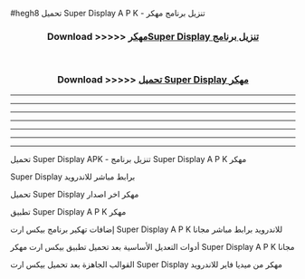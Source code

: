 #hegh8 تحميل Super Display  A P K - تنزيل برنامج مهكر



<div align="center">
<h3>Download >>>>> <a href="https://runaway1.web.app/?sq=Super Display ">مهكرSuper Display  تنزيل برنامج</a></h3><br>

<h3>Download >>>>> <a href="https://runaway1.web.app/?sq=Super Display ">تحميل Super Display  مهكر</a></h3>
</div>


----------------------------------------------------------

----------------------------------------------------------

----------------------------------------------------------

----------------------------------------------------------

----------------------------------------------------------

----------------------------------------------------------

----------------------------------------------------------

تحميل Super Display  APK - تنزيل برنامج Super Display  A P K مهكر

Super Display  برابط مباشر للاندرويد

تحميل Super Display  مهكر اخر اصدار

تطبيق Super Display  A P K مهكر

إضافات تهكير برنامج بيكس ارت Super Display  A P K للاندرويد برابط مباشر مجانا

أدوات التعديل الأساسية بعد تحميل تطبيق بيكس ارت مهكر Super Display  A P K مجانا

القوالب الجاهزة بعد تحميل بيكس ارت Super Display  مهكر من ميديا فاير للاندرويد


